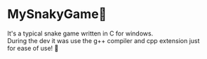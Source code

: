 # MySnakyGame:snake:
It's a typical snake game written in C for windows.<br /> 
During the dev it was use the g++ compiler and cpp extension just <br />
for ease of use! :eyes:
